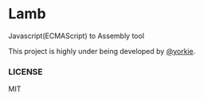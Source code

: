 
# Lamb

Javascript(ECMAScript) to Assembly tool

This project is highly under being developed by [@yorkie](https://github.com/yorkie).

### LICENSE

MIT